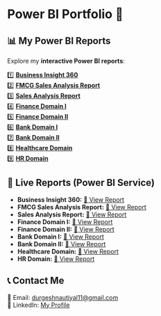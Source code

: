 # Power BI Portfolio 🎯

## 📊 My Power BI Reports
Explore my **interactive Power BI reports**:

1️⃣ **[Business Insight 360](Business_Insight_360/README.md)**  
2️⃣ **[FMCG Sales Analysis Report](FMCG_Sales_Analysis/README.md)**  
3️⃣ **[Sales Analysis Report](Sales_Analysis/README.md)**  
4️⃣ **[Finance Domain I](Finance_Domain_I/README.md)**  
5️⃣ **[Finance Domain II](Finance_Domain_II/README.md)**  
6️⃣ **[Bank Domain I](Bank_Domain_I/README.md)**  
7️⃣ **[Bank Domain II](Bank_Domain_II/README.md)**  
8️⃣ **[Healthcare Domain](Healthcare_Domain/README.md)**  
9️⃣ **[HR Domain](HR_Domain/README.md)**  

## 🔗 Live Reports (Power BI Service)
- **Business Insight 360:** [🔗 View Report](https://app.powerbi.com/view?r=eyJrIjoiYmI1YWM3NjEtNTY2Ni00NTRmLWFjNzAtZGY4M2FmZjViYjc1IiwidCI6ImM2ZTU0OWIzLTVmNDUtNDAzMi1hYWU5LWQ0MjQ0ZGM1YjJjNCJ9)
- **FMCG Sales Analysis Report:** [🔗 View Report](https://app.powerbi.com/view?r=eyJrIjoiOGEyYmM5ZTAtMmYzMS00YzcyLWJkZGYtNzc5OGM4Nzk5NGY0IiwidCI6ImM2ZTU0OWIzLTVmNDUtNDAzMi1hYWU5LWQ0MjQ0ZGM1YjJjNCJ9)
- **Sales Analysis Report:** [🔗 View Report](https://app.powerbi.com/view?r=eyJrIjoiYzgzMGQwNmYtZTRjMS00ZmVmLWFhOTctNTNkNzBmOWVjYWE5IiwidCI6ImM2ZTU0OWIzLTVmNDUtNDAzMi1hYWU5LWQ0MjQ0ZGM1YjJjNCJ9)
- **Finance Domain I:** [🔗 View Report](https://app.powerbi.com/view?r=eyJrIjoiNGNiOGNhZjctYjA5YS00NjMwLWJiYmEtMzVkN2JiYWNmYWM5IiwidCI6ImM2ZTU0OWIzLTVmNDUtNDAzMi1hYWU5LWQ0MjQ0ZGM1YjJjNCJ9)
- **Finance Domain II:** [🔗 View Report](https://app.powerbi.com/view?r=eyJrIjoiOTQ3NTIxNjctOTk4ZS00ZDc4LWFjM2UtYWIwNGFkZDYyY2RkIiwidCI6ImM2ZTU0OWIzLTVmNDUtNDAzMi1hYWU5LWQ0MjQ0ZGM1YjJjNCJ9)
- **Bank Domain I:** [🔗 View Report](https://app.powerbi.com/view?r=eyJrIjoiNGQxMjIwMzAtNTk1OS00NDc2LWI4M2YtZmY0OTIwZGI5MGZmIiwidCI6ImM2ZTU0OWIzLTVmNDUtNDAzMi1hYWU5LWQ0MjQ0ZGM1YjJjNCJ9)
- **Bank Domain II:** [🔗 View Report](https://app.powerbi.com/view?r=eyJrIjoiZTJhZjg2MGYtMGEyNC00N2Q0LTk4YTItN2NkMWM1Nzg5MjZhIiwidCI6ImM2ZTU0OWIzLTVmNDUtNDAzMi1hYWU5LWQ0MjQ0ZGM1YjJjNCJ9)
- **Healthcare Domain:** [🔗 View Report](https://app.powerbi.com/view?r=eyJrIjoiMWJkNGJlYzAtMDFjNy00YjdmLWFiYTYtZmE3N2Q1MGQyNTdjIiwidCI6ImM2ZTU0OWIzLTVmNDUtNDAzMi1hYWU5LWQ0MjQ0ZGM1YjJjNCJ9)
- **HR Domain:** [🔗 View Report](https://app.powerbi.com/view?r=eyJrIjoiMGQyZTY5MWItZWFmNS00NjhmLWIyMmYtMjQ4ZjM2YTQyNGY3IiwidCI6ImM2ZTU0OWIzLTVmNDUtNDAzMi1hYWU5LWQ0MjQ0ZGM1YjJjNCJ9)

## 📞 Contact Me
📧 Email: durgeshnautiyal11@gmail.com  
🔗 LinkedIn: [My Profile](https://www.linkedin.com/in/durgesh-nautiyal-95a866223/)
